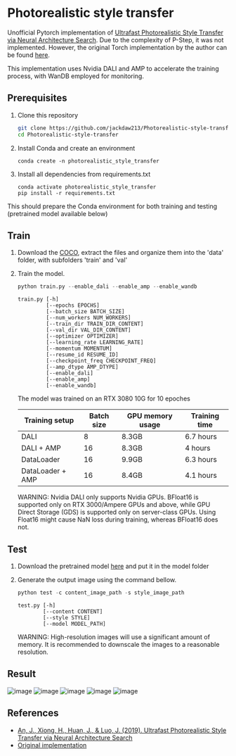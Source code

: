 # Photorealistic style transfer
Unofficial Pytorch implementation of [Ultrafast Photorealistic Style Transfer via Neural Architecture Search](https://arxiv.org/abs/1912.02398). Due to the complexity of P-Step, it was not implemented. However, the original Torch implementation by the author can be found [here](https://github.com/pkuanjie/StyleNAS).

This implementation uses Nvidia DALI and AMP to accelerate the training process, with WanDB employed for monitoring.

## Prerequisites

1. Clone this repository 

   ```bash
   git clone https://github.com/jackdaw213/Photorealistic-style-transfer
   cd Photorealistic-style-transfer
   ```
2. Install Conda and create an environment
    ```shell
    conda create -n photorealistic_style_transfer
    ```
3. Install all dependencies from requirements.txt
    ```shell
    conda activate photorealistic_style_transfer
    pip install -r requirements.txt
    ```
This should prepare the Conda environment for both training and testing (pretrained model available below)

## Train

1. Download the [COCO](https://github.com/nightrome/cocostuff), extract the files and organize them into the 'data' folder, with subfolders 'train' and 'val'

2. Train the model.

    ```python
    python train.py --enable_dali --enable_amp --enable_wandb
    ```

    ```
    train.py [-h]
             [--epochs EPOCHS]
             [--batch_size BATCH_SIZE]
             [--num_workers NUM_WORKERS]
             [--train_dir TRAIN_DIR_CONTENT]
             [--val_dir VAL_DIR_CONTENT]
             [--optimizer OPTIMIZER]
             [--learning_rate LEARNING_RATE]
             [--momentum MOMENTUM]
             [--resume_id RESUME_ID]
             [--checkpoint_freq CHECKPOINT_FREQ]
             [--amp_dtype AMP_DTYPE]
             [--enable_dali]
             [--enable_amp]
             [--enable_wandb]
    ```

    The model was trained on an RTX 3080 10G for 10 epoches

    | Training setup      | Batch size  | GPU memory usage | Training time |
    |---------------------|-------------|------------------|---------------|
    | DALI                | 8           | 8.3GB            | 6.7 hours     |
    | DALI + AMP          | 16          | 8.3GB            | 4 hours       |
    | DataLoader          | 16          | 9.9GB            | 6.3 hours     |
    | DataLoader + AMP    | 16          | 8.4GB            | 4.1 hours     |

    WARNING: Nvidia DALI only supports Nvidia GPUs. BFloat16 is supported only on RTX 3000/Ampere GPUs and above, while GPU Direct Storage (GDS) is supported only on server-class GPUs. Using Float16 might cause NaN loss during training, whereas BFloat16 does not.

## Test

1. Download the pretrained model [here](https://drive.google.com/file/d/1BrPzNVp-0121XEYP6jBfciM3h9Y9xUX5/view?usp=sharing) and put it in the model folder

2. Generate the output image using the command bellow.

    ```python
    python test -c content_image_path -s style_image_path
    ```

    ```
    test.py [-h] 
            [--content CONTENT] 
            [--style STYLE]
            [--model MODEL_PATH] 
    ```
    WARNING: High-resolution images will use a significant amount of memory. It is recommended to downscale the images to a reasonable resolution.

## Result

![image](https://github.com/jackdaw213/Photorealistic-style-transfer/tree/master/results/comp1.jpg)
![image](https://github.com/jackdaw213/Photorealistic-style-transfer/tree/master/results/comp2.jpg)
![image](https://github.com/jackdaw213/Photorealistic-style-transfer/tree/master/results/comp3.jpg)
![image](https://github.com/jackdaw213/Photorealistic-style-transfer/tree/master/results/comp4.jpg)
![image](https://github.com/jackdaw213/Photorealistic-style-transfer/tree/master/results/comp5.jpg)

## References

- [An, J., Xiong, H., Huan, J., & Luo, J. (2019). Ultrafast Photorealistic Style Transfer via Neural Architecture Search](hhttps://arxiv.org/abs/1912.02398)
- [Original implementation](https://github.com/pkuanjie/StyleNAS) 

